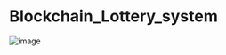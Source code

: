 # Blockchain_Lottery_system

![image](https://user-images.githubusercontent.com/90995877/181267635-957826bb-6e18-4894-809c-8a7872ee1bcd.png)

